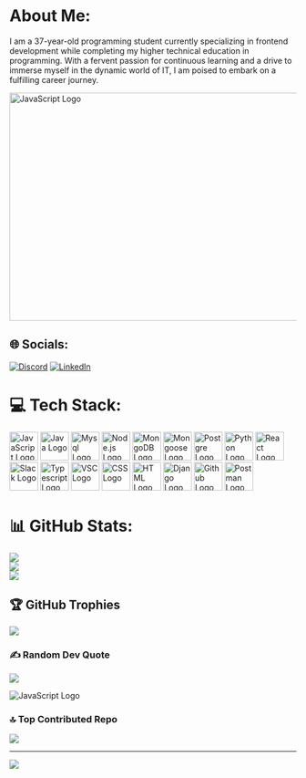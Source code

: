 

 
# About Me:
I am a 37-year-old programming student currently specializing in frontend development while completing my higher technical education in programming. With a fervent passion for continuous learning and a drive to immerse myself in the dynamic world of IT, I am poised to embark on a fulfilling career journey.

<img src="https://cdna.artstation.com/p/assets/images/images/028/102/058/original/pixel-jeff-matrix-s.gif?1593487263" alt="JavaScript Logo" width="1000" height="400" />

## 🌐 Socials:
[![Discord](https://img.shields.io/badge/Discord-%237289DA.svg?logo=discord&logoColor=white)](https://discord.gg/gastonriecan)  [![LinkedIn](https://img.shields.io/badge/LinkedIn-%230077B5.svg?logo=linkedin&logoColor=white)](http://linkedin.com/in/gastón-esteban-riecan-a396bb207)
# 💻 Tech Stack:
<img src="https://cdn.worldvectorlogo.com/logos/javascript-1.svg" alt="JavaScript Logo" width="50" height="50" />  <img src="https://cdn.jsdelivr.net/gh/devicons/devicon@latest/icons/java/java-original-wordmark.svg" alt="Java Logo" width="50" height="50" />  <img src="https://cdn.jsdelivr.net/gh/devicons/devicon@latest/icons/mysql/mysql-original-wordmark.svg" alt="Mysql Logo" width="50" height="50" />  <img src="https://cdn.jsdelivr.net/gh/devicons/devicon@latest/icons/nodejs/nodejs-original-wordmark.svg" alt="Node.js Logo" width="50" height="50" />  <img src="https://cdn.jsdelivr.net/gh/devicons/devicon@latest/icons/mongodb/mongodb-original-wordmark.svg" alt="MongoDB Logo" width="50" height="50" />  <img src="https://cdn.jsdelivr.net/gh/devicons/devicon@latest/icons/mongoose/mongoose-original-wordmark.svg" alt="Mongoose Logo" width="50" height="50" />  <img src="https://cdn.jsdelivr.net/gh/devicons/devicon@latest/icons/postgresql/postgresql-original-wordmark.svg" alt="Postgre Logo" width="50" height="50" />  <img src="https://cdn.jsdelivr.net/gh/devicons/devicon@latest/icons/python/python-original-wordmark.svg" alt="Python Logo" width="50" height="50" />  <img src="https://cdn.jsdelivr.net/gh/devicons/devicon@latest/icons/react/react-original-wordmark.svg" alt="React Logo" width="50" height="50" />  <img src="https://cdn.jsdelivr.net/gh/devicons/devicon@latest/icons/slack/slack-original-wordmark.svg" alt="Slack Logo" width="50" height="50" />  <img src="https://cdn.jsdelivr.net/gh/devicons/devicon@latest/icons/typescript/typescript-original.svg" alt="Typescript Logo" width="50" height="50" />  <img src="https://cdn.jsdelivr.net/gh/devicons/devicon@latest/icons/vscode/vscode-original-wordmark.svg" alt="VSC Logo" width="50" height="50" />  <img src="https://cdn.jsdelivr.net/gh/devicons/devicon@latest/icons/css3/css3-original-wordmark.svg" alt="CSS Logo" width="50" height="50" />  <img src="https://cdn.jsdelivr.net/gh/devicons/devicon@latest/icons/html5/html5-original-wordmark.svg" alt="HTML Logo" width="50" height="50" />  <img src="https://cdn.jsdelivr.net/gh/devicons/devicon@latest/icons/django/django-plain.svg" alt="Django Logo" width="50" height="50" />  <img src="https://cdn.jsdelivr.net/gh/devicons/devicon@latest/icons/github/github-original-wordmark.svg" alt="Github Logo" width="50" height="50" />
<img src="https://cdn.jsdelivr.net/gh/devicons/devicon@latest/icons/postman/postman-original.svg" alt="Postman Logo" width="50" height="50" />

# 📊 GitHub Stats:
![](https://github-readme-stats.vercel.app/api?username=GastonRiecan&theme=blue-green&hide_border=true&include_all_commits=false&count_private=true)<br/>
![](https://github-readme-streak-stats.herokuapp.com/?user=GastonRiecan&theme=blue-green&hide_border=true)<br/>
![](https://github-readme-stats.vercel.app/api/top-langs/?username=GastonRiecan&theme=blue-green&hide_border=true&include_all_commits=false&count_private=true&layout=compact)

## 🏆 GitHub Trophies
![](https://github-profile-trophy.vercel.app/?username=GastonRiecan&theme=gruvbox&no-frame=true&no-bg=false&margin-w=4)

### ✍️ Random Dev Quote
![](https://quotes-github-readme.vercel.app/api?type=horizontal&theme=radical)


<img src="https://media.istockphoto.com/id/1415456512/es/vector/fondo-de-ceros-y-unos-lenguaje-de-maquinaria-degradado-verde-0-y-1-n%C3%BAmeros-sobre-fondo.jpg?s=612x612&w=0&k=20&c=p3Etq025-UO906vSmNGMAiHM0Lkcqkx5BvqvfBbFiYI=" alt="JavaScript Logo" />


### 🔝 Top Contributed Repo
![](https://github-contributor-stats.vercel.app/api?username=GastonRiecan&limit=5&theme=dark&combine_all_yearly_contributions=true)



---
[![](https://visitcount.itsvg.in/api?id=GastonRiecan&icon=0&color=3)](https://visitcount.itsvg.in)

<!-- Proudly created with GPRM ( https://gprm.itsvg.in ) -->
